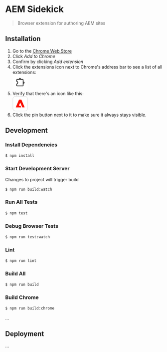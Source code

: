 # AEM Sidekick

> Browser extension for authoring AEM sites

## Installation

1. Go to the [Chrome Web Store](https://chromewebstore.google.com/detail/aem-sidekick/igkmdomcgoebiipaifhmpfjhbjccggml)
1. Click _Add to Chrome_
1. Confirm by clicking _Add extension_
1. Click the extensions icon next to Chrome's address bar to see a list of all extensions:<br />
![Extensions icon](docs/imgs/install_extensions_icon.png)
1. Verify that there's an icon like this:<br />
![Sidekick extension icon](docs/imgs/install_toolbar_icon.png)<br />
1. Click the pin button next to it to make sure it always stays visible.

## Development

### Install Dependencies

```bash
$ npm install
```

### Start Development Server

Changes to project will trigger build

```bash
$ npm run build:watch
```

### Run All Tests

```bash
$ npm test
```

### Debug Browser Tests

```bash
$ npm run test:watch
```

### Lint

```bash
$ npm run lint
```

### Build All

```bash
$ npm run build
```

### Build Chrome

```bash
$ npm run build:chrome
```

...

## Deployment

...
